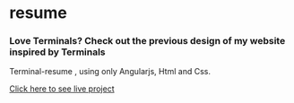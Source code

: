 # resume

### Love Terminals? Check out the previous design of my website inspired by Terminals 

Terminal-resume , using only Angularjs, Html and Css.

[Click here to see live project](https://soham-coder.github.io/resume-master/)

